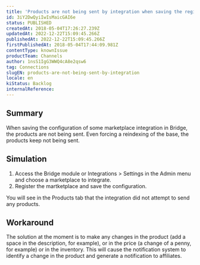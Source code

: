 ```yaml
---
title: 'Products are not being sent by integration when saving the registration'
id: 3iY2DwQyiIwIsMaicGAI6e
status: PUBLISHED
createdAt: 2018-05-04T17:26:27.239Z
updatedAt: 2022-12-22T15:09:45.266Z
publishedAt: 2022-12-22T15:09:45.266Z
firstPublishedAt: 2018-05-04T17:44:09.981Z
contentType: knownIssue
productTeam: Channels
author: 1nsS1IgG3WWQ4cA8e2qsw6
tag: Connections
slugEN: products-are-not-being-sent-by-integration
locale: en
kiStatus: Backlog
internalReference: 
---
```


## Summary

When saving the configuration of some marketplace integration in Bridge, the products are not being sent. Even forcing a reindexing of the base, the products keep not being sent.


## Simulation

1. Access the Bridge module or Integrations > Settings in the Admin menu and choose a marketplace to integrate.
2. Register the martketplace and save the configuration.

You will see in the Products tab that the integration did not attempt to send any products.

## Workaround

The solution at the moment is to make any changes in the product (add a space in the description, for example), or in the price (a change of a penny, for example) or in the inventory. This will cause the notification system to identify a change in the product and generate a notification to affiliates.

